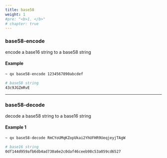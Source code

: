 ```yaml
---
title: base58
weight: 1
#pre: "<b>1. </b>"
# chapter: true
---
```


### base58-encode

encode a base16 string to a base58 string

#### Example

```bash
~ qx base58-encode 1234567890abcdef
```

```bash
# base58 string
43c9JGZmRvE
```

---

### base58-decode

decode a base58 string to a base16 string

#### Example 1

```bash
~ qx base58-decode RmCYoUMqKZopUkai2YhUFHR9UeqjeyjTAgW
```

```bash
# base16 string
0df144d959afb6db4ad730a6e2c0daf46ceeb98c53a059cd6527
```